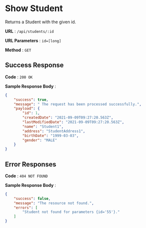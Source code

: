 # Show Student

Returns a Student with the given id.

**URL** : `/api/students/:id`

**URL Parameters** : `id=[long]`

**Method** : `GET`

## Success Response

**Code** : `200 OK`

**Sample Response Body** :

```json
{
    "success": true,
    "message": " The request has been processed successfully.",
    "payload": {
        "id": 1,
        "createdDate": "2021-09-09T09:27:20.563Z",
        "lastModifiedDate": "2021-09-09T09:27:20.563Z",
        "name": "Student1",
        "address": "StudentAddress1",
        "birthDate": "1999-03-03",
        "gender": "MALE"
    }
}
```

## Error Responses

**Code** : `404 NOT FOUND`

**Sample Response Body** : 
```json
{
    "success": false,
    "message": "The resource not found.",
    "errors": [
        "Student not found for parameters {id='55'}."
    ]
}
```